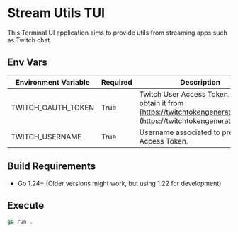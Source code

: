 # Stream Utils TUI
This Terminal UI application aims to provide utils from streaming apps such as Twitch chat.

## Env Vars
| Environment Variable | Required | Description                                                                                                              |
|----------------------|----------|--------------------------------------------------------------------------------------------------------------------------|
| TWITCH_OAUTH_TOKEN   | True     | Twitch User Access Token. You can obtain it from [https://twitchtokengenerator.com/](https://twitchtokengenerator.com/). |
| TWITCH_USERNAME      | True     | Username associated to previous Access Token.                                                                            |

## Build Requirements
- Go 1.24+ (Older versions might work, but using 1.22 for development)

## Execute

```go
go run .
```